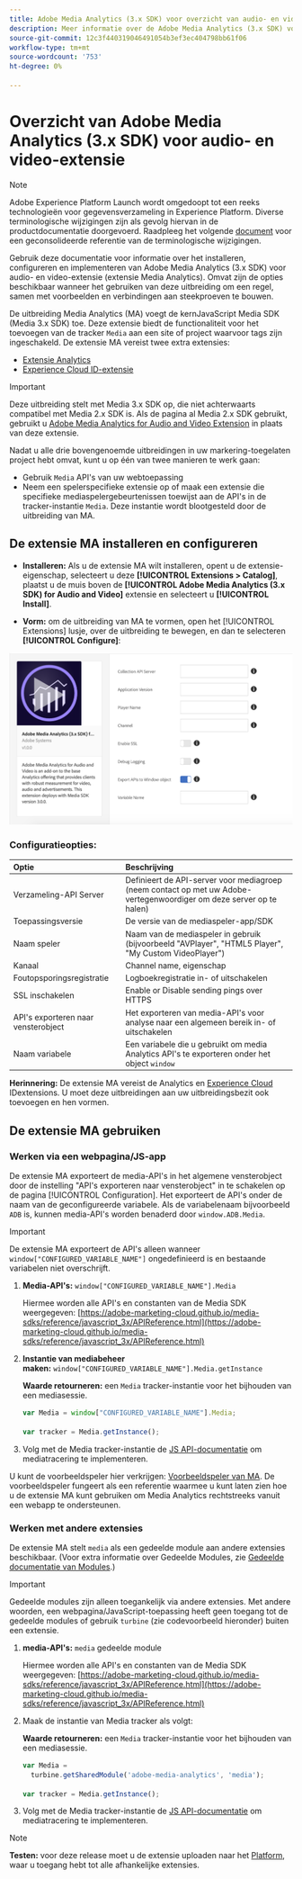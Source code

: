 ```yaml
---
title: Adobe Media Analytics (3.x SDK) voor overzicht van audio- en videoextensie
description: Meer informatie over de Adobe Media Analytics (3.x SDK) voor de extensie van de tags Audio en Video in Adobe Experience Platform.
source-git-commit: 12c3f440319046491054b3ef3ec404798bb61f06
workflow-type: tm+mt
source-wordcount: '753'
ht-degree: 0%

---
```


# Overzicht van Adobe Media Analytics (3.x SDK) voor audio- en video-extensie

>[!NOTE]
>
>Adobe Experience Platform Launch wordt omgedoopt tot een reeks technologieën voor gegevensverzameling in Experience Platform. Diverse terminologische wijzigingen zijn als gevolg hiervan in de productdocumentatie doorgevoerd. Raadpleeg het volgende [document](../../../term-updates.md) voor een geconsolideerde referentie van de terminologische wijzigingen.

Gebruik deze documentatie voor informatie over het installeren, configureren en implementeren van Adobe Media Analytics (3.x SDK) voor audio- en video-extensie (extensie Media Analytics). Omvat zijn de opties beschikbaar wanneer het gebruiken van deze uitbreiding om een regel, samen met voorbeelden en verbindingen aan steekproeven te bouwen.

De uitbreiding Media Analytics (MA) voegt de kernJavaScript Media SDK (Media 3.x SDK) toe. Deze extensie biedt de functionaliteit voor het toevoegen van de tracker `Media` aan een site of project waarvoor tags zijn ingeschakeld. De extensie MA vereist twee extra extensies:

* [Extensie Analytics](../analytics/overview.md)
* [Experience Cloud ID-extensie](../id-service/overview.md)

>[!IMPORTANT]
>
>Deze uitbreiding stelt met Media 3.x SDK op, die niet achterwaarts compatibel met Media 2.x SDK is. Als de pagina al Media 2.x SDK gebruikt, gebruikt u [Adobe Media Analytics for Audio and Video Extension](../media-analytics/overview.md) in plaats van deze extensie.

Nadat u alle drie bovengenoemde uitbreidingen in uw markering-toegelaten project hebt omvat, kunt u op één van twee manieren te werk gaan:

* Gebruik `Media` API&#39;s van uw webtoepassing
* Neem een spelerspecifieke extensie op of maak een extensie die specifieke mediaspelergebeurtenissen toewijst aan de API&#39;s in de tracker-instantie `Media`. Deze instantie wordt blootgesteld door de uitbreiding van MA.

## De extensie MA installeren en configureren

* **Installeren:** Als u de extensie MA wilt installeren, opent u de extensie-eigenschap, selecteert u deze  **[!UICONTROL Extensions > Catalog]**, plaatst u de muis boven de  **[!UICONTROL Adobe Media Analytics (3.x SDK) for Audio and Video]** extensie en selecteert u  **[!UICONTROL Install]**.

* **Vorm:** om de uitbreiding van MA te vormen, open het  [!UICONTROL Extensions] lusje, over de uitbreiding te bewegen, en dan te selecteren  **[!UICONTROL Configure]**:

![Configuratie MA-extensie](../../../images/ext-ma-config.png)

### Configuratieopties:

| Optie | Beschrijving |
| :--- | :--- |
| Verzameling-API Server | Definieert de API-server voor mediagroep (neem contact op met uw Adobe-vertegenwoordiger om deze server op te halen) |
| Toepassingsversie | De versie van de mediaspeler-app/SDK |
| Naam speler | Naam van de mediaspeler in gebruik (bijvoorbeeld &quot;AVPlayer&quot;, &quot;HTML5 Player&quot;, &quot;My Custom VideoPlayer&quot;) |
| Kanaal | Channel name, eigenschap |
| Foutopsporingsregistratie | Logboekregistratie in- of uitschakelen |
| SSL inschakelen | Enable or Disable sending pings over HTTPS |
| API&#39;s exporteren naar vensterobject | Het exporteren van media-API&#39;s voor analyse naar een algemeen bereik in- of uitschakelen |
| Naam variabele | Een variabele die u gebruikt om media Analytics API&#39;s te exporteren onder het object `window` |

**Herinnering:** De extensie MA vereist de  [](../analytics/overview.md) Analytics en  [Experience Cloud ](../id-service/overview.md) IDextensions. U moet deze uitbreidingen aan uw uitbreidingsbezit ook toevoegen en hen vormen.

## De extensie MA gebruiken

### Werken via een webpagina/JS-app

De extensie MA exporteert de media-API&#39;s in het algemene vensterobject door de instelling &quot;API&#39;s exporteren naar vensterobject&quot; in te schakelen op de pagina [!UICONTROL Configuration]. Het exporteert de API&#39;s onder de naam van de geconfigureerde variabele. Als de variabelenaam bijvoorbeeld `ADB` is, kunnen media-API&#39;s worden benaderd door `window.ADB.Media`.

>[!IMPORTANT]
>
>De extensie MA exporteert de API&#39;s alleen wanneer `window["CONFIGURED_VARIABLE_NAME"]` ongedefinieerd is en bestaande variabelen niet overschrijft.

1. **Media-API&#39;s:** `window["CONFIGURED_VARIABLE_NAME"].Media`

   Hiermee worden alle API&#39;s en constanten van de Media SDK weergegeven: [https://adobe-marketing-cloud.github.io/media-sdks/reference/javascript_3x/APIReference.html](https://adobe-marketing-cloud.github.io/media-sdks/reference/javascript_3x/APIReference.html)

1. **Instantie van mediabeheer maken:** `window["CONFIGURED_VARIABLE_NAME"].Media.getInstance`

   **Waarde retourneren:** een  `Media` tracker-instantie voor het bijhouden van een mediasessie.

   ```javascript
   var Media = window["CONFIGURED_VARIABLE_NAME"].Media;
   
   var tracker = Media.getInstance();
   ```

1. Volg met de Media tracker-instantie de [JS API-documentatie](https://adobe-marketing-cloud.github.io/media-sdks/reference/javascript_3x/index.html) om mediatracering te implementeren.

U kunt de voorbeeldspeler hier verkrijgen: [Voorbeeldspeler van MA](https://github.com/Adobe-Marketing-Cloud/media-sdks/tree/master/samples/launch/js/3.x). De voorbeeldspeler fungeert als een referentie waarmee u kunt laten zien hoe u de extensie MA kunt gebruiken om Media Analytics rechtstreeks vanuit een webapp te ondersteunen.


### Werken met andere extensies

De extensie MA stelt `media` als een gedeelde module aan andere extensies beschikbaar. (Voor extra informatie over Gedeelde Modules, zie [Gedeelde documentatie van Modules](https://developer.adobelaunch.com/extensions/shared_modules/).)

>[!IMPORTANT]
>
>Gedeelde modules zijn alleen toegankelijk via andere extensies. Met andere woorden, een webpagina/JavaScript-toepassing heeft geen toegang tot de gedeelde modules of gebruik `turbine` (zie codevoorbeeld hieronder) buiten een extensie.

1. **media-API&#39;s:** `media` gedeelde module

   Hiermee worden alle API&#39;s en constanten van de Media SDK weergegeven: [https://adobe-marketing-cloud.github.io/media-sdks/reference/javascript_3x/APIReference.html](https://adobe-marketing-cloud.github.io/media-sdks/reference/javascript_3x/APIReference.html)

1. Maak de instantie van Media tracker als volgt:

   **Waarde retourneren:** een  `Media` tracker-instantie voor het bijhouden van een mediasessie.

   ```javascript
   var Media =
     turbine.getSharedModule('adobe-media-analytics', 'media');
   
   var tracker = Media.getInstance();
   ```

1. Volg met de Media tracker-instantie de [JS API-documentatie](https://adobe-marketing-cloud.github.io/media-sdks/reference/javascript_3x/index.html) om mediatracering te implementeren.

>[!NOTE]
>
>**Testen:** voor deze release moet u de extensie uploaden naar het  [Platform](../../../extension-dev/submit/upload-and-test.md), waar u toegang hebt tot alle afhankelijke extensies.
